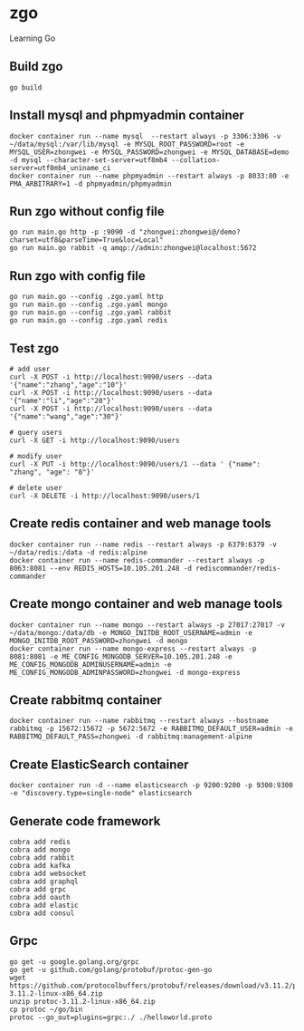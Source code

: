 # zgo

Learning Go

## Build zgo

```shell
go build
```

## Install mysql and phpmyadmin container

```shell
docker container run --name mysql  --restart always -p 3306:3306 -v ~/data/mysql:/var/lib/mysql -e MYSQL_ROOT_PASSWORD=root -e MYSQL_USER=zhongwei -e MYSQL_PASSWORD=zhongwei -e MYSQL_DATABASE=demo  -d mysql --character-set-server=utf8mb4 --collation-server=utf8mb4_uniname_ci
docker container run --name phpmyadmin --restart always -p 8033:80 -e PMA_ARBITRARY=1 -d phpmyadmin/phpmyadmin
```

## Run zgo without config file

```shell
go run main.go http -p :9090 -d "zhongwei:zhongwei@/demo?charset=utf8&parseTime=True&loc=Local"
go run main.go rabbit -q amqp://admin:zhongwei@localhost:5672
```

## Run zgo with config file

```shell
go run main.go --config .zgo.yaml http
go run main.go --config .zgo.yaml mongo
go run main.go --config .zgo.yaml rabbit
go run main.go --config .zgo.yaml redis
```

## Test zgo

```shell
# add user
curl -X POST -i http://localhost:9090/users --data '{"name":"zhang","age":"10"}'
curl -X POST -i http://localhost:9090/users --data '{"name":"li","age":"20"}'
curl -X POST -i http://localhost:9090/users --data '{"name":"wang","age":"30"}'

# query users
curl -X GET -i http://localhost:9090/users

# modify user
curl -X PUT -i http://localhost:9090/users/1 --data ' {"name": "zhang", "age": "8"}'

# delete user
curl -X DELETE -i http://localhost:9090/users/1
```

## Create redis container and web manage tools

```shell
docker container run --name redis --restart always -p 6379:6379 -v ~/data/redis:/data -d redis:alpine
docker container run --name redis-commander --restart always -p 8063:8081 --env REDIS_HOSTS=10.105.201.248 -d rediscommander/redis-commander
```

## Create mongo container and web manage tools

```shell
docker container run --name mongo --restart always -p 27017:27017 -v ~/data/mongo:/data/db -e MONGO_INITDB_ROOT_USERNAME=admin -e MONGO_INITDB_ROOT_PASSWORD=zhongwei -d mongo
docker container run --name mongo-express --restart always -p 8081:8081 -e ME_CONFIG_MONGODB_SERVER=10.105.201.248 -e ME_CONFIG_MONGODB_ADMINUSERNAME=admin -e ME_CONFIG_MONGODB_ADMINPASSWORD=zhongwei -d mongo-express
```

## Create rabbitmq container

```shell
docker container run --name rabbitmq --restart always --hostname rabbitmq -p 15672:15672 -p 5672:5672 -e RABBITMQ_DEFAULT_USER=admin -e RABBITMQ_DEFAULT_PASS=zhongwei -d rabbitmq:management-alpine
```

## Create ElasticSearch container

```shell
docker container run -d --name elasticsearch -p 9200:9200 -p 9300:9300 -e "discovery.type=single-node" elasticsearch
```

## Generate code framework

```shell
cobra add redis
cobra add mongo
cobra add rabbit
cobra add kafka
cobra add websocket
cobra add graphql
cobra add grpc
cobra add oauth
cobra add elastic
cobra add consul
```

## Grpc

```shell
go get -u google.golang.org/grpc
go get -u github.com/golang/protobuf/protoc-gen-go
wget https://github.com/protocolbuffers/protobuf/releases/download/v3.11.2/protoc-3.11.2-linux-x86_64.zip
unzip protoc-3.11.2-linux-x86_64.zip
cp protoc ~/go/bin
protoc --go_out=plugins=grpc:./ ./helloworld.proto
```
